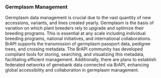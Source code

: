 ### Germplasm Management

<!-- Ajay -->
Germplasm data management is crucial due to the vast quantity of new accessions, variants, and lines created yearly. Germplasm is the basis of variation on which plant breeders rely to upgrade and optimize their breeding programs. This is essential at any scale including individual breeding programs, national initiatives, and international collaborations. BrAPI supports the transmission of germplasm passport data, pedigree trees, and crossing metadata. The BrAPI community has developed compliant tools for storing, searching, and visualizing this metadata, facilitating efficient management. Additionally, there are plans to establish federated networks of genebank data connected via BrAPI, enhancing global accessibility and collaboration in germplasm management.
